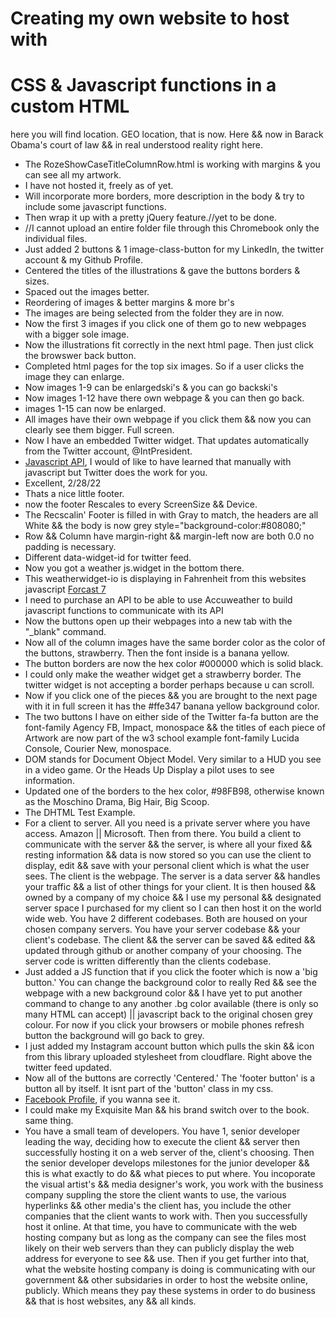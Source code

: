 # Creating my own website to host with 
# CSS & Javascript functions in a custom HTML
here you will find location. GEO location, that is now. Here && now in Barack Obama's court of law && in real understood reality right here.
* The RozeShowCaseTitleColumnRow.html is working with margins & you can see all my artwork. 
* I have not hosted it, freely as of yet. 
* Will incorporate more borders, more description in the body & try to include some javascript functions. 
* Then wrap it up with a pretty jQuery feature.//yet to be done.
* //I cannot upload an entire folder file through this Chromebook only the individual files.
* Just added 2 buttons & 1 image-class-button for my LinkedIn, the twitter account & my Github Profile.
* Centered the titles of the illustrations & gave the buttons borders & sizes.
* Spaced out the images better.
* Reordering of images & better margins & more br's
* The images are being selected from the folder they are in now.
* Now the first 3 images if you click one of them go to new webpages with a bigger sole image.
* Now the illustrations fit correctly in the next html page. Then just click the browswer back button.
* Completed html pages for the top six images. So if a user clicks the image they can enlarge.
* Now images 1-9 can be enlargedski's & you can go backski's
* Now images 1-12 have there own webpage & you can then go back.
* images 1-15 can now be enlarged.
* All images have their own webpage if you click them && now you can clearly see them bigger. Full screen.
* Now I have an embedded Twitter widget. That updates automatically from the Twitter account, @IntPresident.
* [Javascript API](https://developer.twitter.com/en/docs/twitter-for-websites/javascript-api/overview), I would of like to have learned that manually with javascript but Twitter does the work for you.
* Excellent, 2/28/22
* Thats a nice little footer.
* now the footer Rescales to every ScreenSize && Device.
* The Recscalin' Footer is filled in with Gray to match, the headers are all White && the body is now grey style="background-color:#808080;"
* Row && Column have margin-right && margin-left now are both 0.0 no padding is necessary.
* Different data-widget-id for twitter feed.
* Now you got a weather js.widget in the bottom there.
* This weatherwidget-io <weatherwidget-io> is displaying in Fahrenheit from this websites javascript [Forcast 7](https://forecast7.com/en/41d88n87d63/chicago/?unit=us)
* I need to purchase an API to be able to use Accuweather to build javascript functions to communicate with its API
* Now the buttons open up their webpages into a new tab with the "_blank" command.
* Now all of the column images have the same border color as the color of the buttons, strawberry. Then the font inside is a banana yellow.
* The button borders are now the hex color #000000 which is solid black.
* I could only make the weather widget get a strawberry border. The twitter widget is not accepting a border perhaps because u can scroll.
* Now if you click one of the pieces && you are brought to the next page with it in full screen it has the 
#ffe347 banana yellow background color.
* The two buttons I have on either side of the Twitter fa-fa button are the font-family Agency FB, Impact, monospace &&
  the titles of each piece of Artwork are now part of the w3 school example font-family Lucida Console, Courier New, monospace.
* DOM stands for Document Object Model. Very similar to a HUD you see in a video game. Or the Heads Up Display a pilot uses to see information.
* Updated one of the borders to the hex color, #98FB98, otherwise known as the Moschino Drama, Big Hair, Big Scoop.
* The DHTML Test Example.
* For a client to server. 
  All you need is a private server where you have access. Amazon || Microsoft.
  Then from there.
  You build a client to communicate with the server && the server, is where all your fixed && resting information && data
  is now stored so you can use the client to display, edit && save with your personal client which is what the user sees.
  The client is the webpage. The server is a data server && handles your traffic && a list of other things for your client.
  It is then housed && owned by a company of my choice && I use my personal && designated server space I purchased for my client so I can then host it on the world wide web. You have 2 different codebases. Both are housed on your chosen company servers. You have your server codebase && your client's codebase. The client && the server can be saved && edited && updated through github or another company of your choosing. The server code is written differently than the clients codebase.
* Just added a JS function that if you click the footer which is now a 'big button.' You can change the background color to really Red && see the webpage with a new background color && I have yet to put another command to change to any another .bg color available (there is only so many HTML can accept) || javascript back to the original chosen grey colour. For now if you click your browsers or mobile phones refresh button the background will go back to grey.
* I just added my Instagram account button which pulls the skin && icon from this library uploaded stylesheet from cloudflare. Right above the twitter feed updated.
* Now all of the buttons are correctly 'Centered.' The 'footer button' is a button all by itself. It isnt part of the 'button' class in my css.
* [Facebook Profile](https://www.facebook.com/shaun.mcgovern.90/), if you wanna see it. 
* I could make my Exquisite Man && his brand switch over to the book. same thing.
* You have a small team of developers. You have 1, senior developer leading the way, deciding how to execute the client && server then successfully hosting it on a web server of the, client's choosing. Then the senior developer develops milestones for the junior developer && this is what exactly to do && what pieces to put where. You incoporate the visual artist's && media designer's work, you work with the business company suppling the store the client wants to use, the various hyperlinks && other media's the client has, you include the other companies that the client wants to work with. Then you successfully host it online. At that time, you have to communicate with the web hosting company but as long as the company can see the files most likely on their web servers than they can publicly display the web address for everyone to see && use. Then if you get further into that, what the website hosting company is doing is communicating with our government && other subsidaries in order to host the website online, publicly. Which means they pay these systems in order to do business && that is host websites, any && all kinds.
